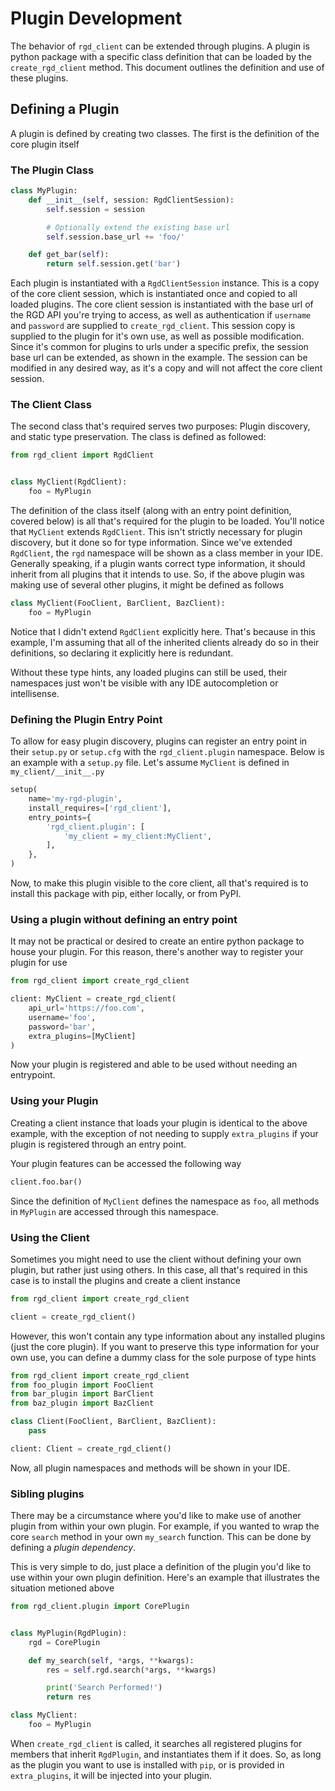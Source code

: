 # Plugin Development

The behavior of `rgd_client` can be extended through plugins. A plugin is python package with a specific class definition that can be loaded by the `create_rgd_client` method. This document outlines the definition and use of these plugins.


## Defining a Plugin
A plugin is defined by creating two classes. The first is the definition of the core plugin itself


### The Plugin Class
```python
class MyPlugin:
    def __init__(self, session: RgdClientSession):
        self.session = session

        # Optionally extend the existing base url
        self.session.base_url += 'foo/'

    def get_bar(self):
        return self.session.get('bar')
```

Each plugin is instantiated with a `RgdClientSession` instance. This is a copy of the core client session, which is instantiated once and copied to all loaded plugins. The core client session is instantiated with the base url of the RGD API you're trying to access, as well as authentication if `username` and `password` are supplied to `create_rgd_client`. This session copy is supplied to the plugin for it's own use, as well as possible modification. Since it's common for plugins to urls under a specific prefix, the session base url can be extended, as shown in the example. The session can be modified in any desired way, as it's a copy and will not affect the core client session.


### The Client Class
The second class that's required serves two purposes: Plugin discovery, and static type preservation. The class is defined as followed:

```python
from rgd_client import RgdClient


class MyClient(RgdClient):
    foo = MyPlugin
```

The definition of the class itself (along with an entry point definition, covered below) is all that's required for the plugin to be loaded. You'll notice that `MyClient` extends `RgdClient`. This isn't strictly necessary for plugin discovery, but it done so for type information. Since we've extended `RgdClient`, the `rgd` namespace will be shown as a class member in your IDE. Generally speaking, if a plugin wants correct type information, it should inherit from all plugins that it intends to use. So, if the above plugin was making use of several other plugins, it might be defined as follows

```python
class MyClient(FooClient, BarClient, BazClient):
    foo = MyPlugin
```

Notice that I didn't extend `RgdClient` explicitly here. That's because in this example, I'm assuming that all of the inherited clients already do so in their definitions, so declaring it explicitly here is redundant.

Without these type hints, any loaded plugins can still be used, their namespaces just won't be visible with any IDE autocompletion or intellisense.


### Defining the Plugin Entry Point
To allow for easy plugin discovery, plugins can register an entry point in their `setup.py` or `setup.cfg` with the `rgd_client.plugin` namespace. Below is an example with a `setup.py` file. Let's assume `MyClient` is defined in `my_client/__init__.py`

```python
setup(
    name='my-rgd-plugin',
    install_requires=['rgd_client'],
    entry_points={
        'rgd_client.plugin': [
            'my_client = my_client:MyClient',
        ],
    },
)
```
Now, to make this plugin visible to the core client, all that's required is to install this package with pip, either locally, or from PyPI.

### Using a plugin without defining an entry point
It may not be practical or desired to create an entire python package to house your plugin. For this reason, there's another way to register your plugin for use

```python
from rgd_client import create_rgd_client

client: MyClient = create_rgd_client(
    api_url='https://foo.com',
    username='foo',
    password='bar',
    extra_plugins=[MyClient]
)
```
Now your plugin is registered and able to be used without needing an entrypoint.

### Using your Plugin
Creating a client instance that loads your plugin is identical to the above example, with the exception of not needing to supply `extra_plugins` if your plugin is registered through an entry point.

Your plugin features can be accessed the following way

```python
client.foo.bar()
```

Since the definition of `MyClient` defines the namespace as `foo`, all methods in `MyPlugin` are accessed through this namespace.


### Using the Client
Sometimes you might need to use the client without defining your own plugin, but rather just using others. In this case, all that's required in this case is to install the plugins and create a client instance

```python
from rgd_client import create_rgd_client

client = create_rgd_client()
```

However, this won't contain any type information about any installed plugins (just the core plugin). If you want to preserve this type information for your own use, you can define a dummy class for the sole purpose of type hints

```python
from rgd_client import create_rgd_client
from foo_plugin import FooClient
from bar_plugin import BarClient
from baz_plugin import BazClient

class Client(FooClient, BarClient, BazClient):
    pass

client: Client = create_rgd_client()
```

Now, all plugin namespaces and methods will be shown in your IDE.


### Sibling plugins
There may be a circumstance where you'd like to make use of another plugin from within your own plugin. For example, if you wanted to wrap the core `search` method in your own `my_search` function. This can be done by defining a *plugin dependency*.

This is very simple to do, just place a definition of the plugin you'd like to use within your own plugin definition. Here's an example that illustrates the situation metioned above

```python
from rgd_client.plugin import CorePlugin


class MyPlugin(RgdPlugin):
    rgd = CorePlugin

    def my_search(self, *args, **kwargs):
        res = self.rgd.search(*args, **kwargs)

        print('Search Performed!')
        return res

class MyClient:
    foo = MyPlugin

```

When `create_rgd_client` is called, it searches all registered plugins for members that inherit `RgdPlugin`, and instantiates them if it does. So, as long as the plugin you want to use is installed with `pip`, or is provided in `extra_plugins`, it will be injected into your plugin.
